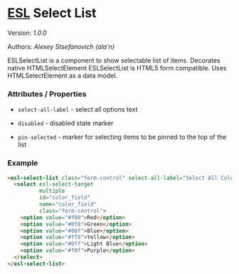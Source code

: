# [ESL](../../../../) Select List

Version: *1.0.0*

Authors: *Alexey Stsefanovich (ala'n)*

<a name="intro"></a>

ESLSelectList is a component to show selectable list of items. Decorates native HTMLSelectElement
ESLSelectList is HTML5 form compatible. Uses HTMLSelectElement as a data model.

### Attributes / Properties

- `select-all-label` - select all options text

- `disabled` - disabled state marker

- `pin-selected` - marker for selecting items to be pinned to the top of the list

### Example

```html
<esl-select-list class="form-control" select-all-label="Select All Colors">
  <select esl-select-target
          multiple
          id="color_field"
          name="color_field"
          class="form-control">
    <option value="#f00">Red</option>
    <option value="#0f0">Green</option>
    <option value="#00f">Blue</option>
    <option value="#ff0">Yellow</option>
    <option value="#0ff">Light Blue</option>
    <option value="#f0f">Purple</option>
  </select>
</esl-select-list>
```
